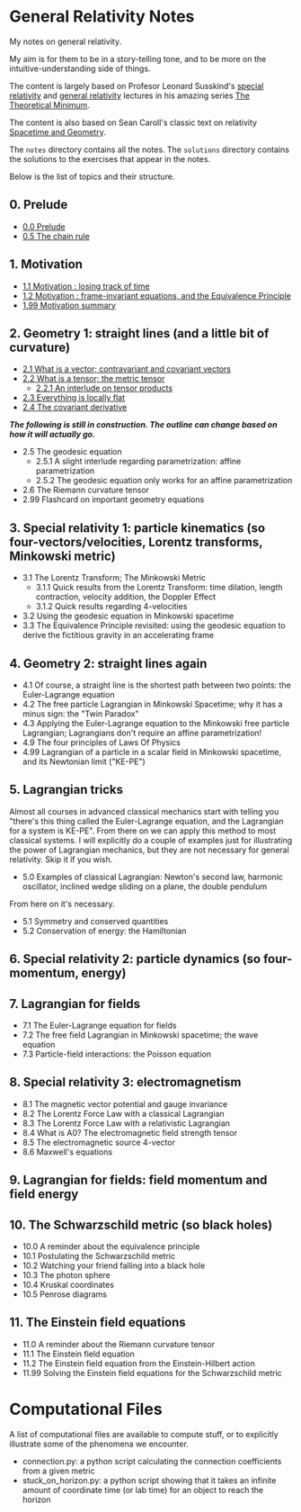 # General Relativity Notes
My notes on general relativity. 

My aim is for them to be in a story-telling tone, and to be more on the intuitive-understanding side of things.

The content is largely based on Profesor Leonard Susskind's [special relativity](https://www.youtube.com/watch?v=toGH5BdgRZ4&list=PLD9DDFBDC338226CA) and [general relativity](https://www.youtube.com/watch?v=SwhOffh0kEE&list=PLpGHT1n4-mAvcXwzOIz3dHnGZaQP1LEib) lectures in his amazing series [The Theoretical Minimum](https://theoreticalminimum.com/).

The content is also based on Sean Caroll's classic text on relativity [Spacetime and Geometry](https://www.amazon.ca/Spacetime-Geometry-Introduction-General-Relativity/dp/1108488390/ref=sr_1_1?crid=1B0MHN7C97QAH&keywords=spacetime+and+geometry+an+introduction+to+general+relativity&qid=1636895964&s=books&sprefix=spacetime+and+%2Cstripbooks%2C161&sr=1-1).

The `notes` directory contains all the notes. The `solutions` directory contains the solutions to the exercises that appear in the notes.

Below is the list of topics and their structure.

## 0. Prelude
- [0.0 Prelude](https://github.com/paul0403/General_Relativity_Notes/tree/master/notes/0.%20Prelude/0.0%20Prelude) 
- [0.5 The chain rule](https://github.com/paul0403/General_Relativity_Notes/tree/master/notes/0.%20Prelude/0.5%20Chain%20Rule)

## 1. Motivation
- [1.1 Motivation : losing track of time](https://github.com/paul0403/General_Relativity_Notes/tree/master/notes/1.%20Motivation/1.1%20Losing%20track%20of%20time)
- [1.2 Motivation : frame-invariant equations, and the Equivalence Principle](https://github.com/paul0403/General_Relativity_Notes/tree/master/notes/1.%20Motivation/1.2%20Frame-invariant%20equations%2C%20and%20the%20Equivalence%20Principle)
- [1.99 Motivation summary](https://github.com/paul0403/General_Relativity_Notes/tree/master/notes/1.%20Motivation/1.99%20Motivation%20summary)


## 2. Geometry 1: straight lines (and a little bit of curvature)
- [2.1 What is a vector; contravariant and covariant vectors](https://github.com/paul0403/General_Relativity_Notes/tree/master/notes/2.%20Geometry%201%20-%20straight%20lines%20(and%20a%20little%20bit%20of%20curvature)/2.1%20What%20is%20a%20vector%3B%20contravariant%20and%20covariant%20vectors)
- [2.2 What is a tensor; the metric tensor](https://github.com/paul0403/General_Relativity_Notes/tree/master/notes/2.%20Geometry%201%20-%20straight%20lines%20(and%20a%20little%20bit%20of%20curvature)/2.2%20What%20is%20a%20tensor%3B%20the%20metric%20tensor)
	- [2.2.1 An interlude on tensor products](https://github.com/paul0403/General_Relativity_Notes/tree/master/notes/2.%20Geometry%201%20-%20straight%20lines%20(and%20a%20little%20bit%20of%20curvature)/2.2.1%20An%20interlude%20on%20tensor%20products)
- [2.3 Everything is locally flat](https://github.com/paul0403/General_Relativity_Notes/tree/master/notes/2.%20Geometry%201%20-%20straight%20lines%20(and%20a%20little%20bit%20of%20curvature)/2.3%20Everything%20is%20locally%20flat)
- [2.4 The covariant derivative](https://github.com/paul0403/General_Relativity_Notes/tree/master/notes/2.%20Geometry%201%20-%20straight%20lines%20(and%20a%20little%20bit%20of%20curvature)/2.4%20The%20covariant%20derivative)

***The following is still in construction. The outline can change based on how it will actually go.***
    
- 2.5 The geodesic equation
	- 2.5.1 A slight interlude regarding parametrization: affine parametrization
	- 2.5.2 The geodesic equation only works for an affine parametrization
- 2.6 The Riemann curvature tensor
- 2.99 Flashcard on important geometry equations


## 3. Special relativity 1: particle kinematics (so four-vectors/velocities, Lorentz transforms, Minkowski metric)
- 3.1 The Lorentz Transform; The Minkowski Metric
	- 3.1.1 Quick results from the Lorentz Transform: time dilation, length contraction, velocity addition, the Doppler Effect
    - 3.1.2 Quick results regarding 4-velocities
- 3.2 Using the geodesic equation in Minkowski spacetime
- 3.3 The Equivalence Principle revisited: using the geodesic equation to derive the fictitious gravity in an accelerating frame


## 4. Geometry 2: straight lines again
- 4.1 Of course, a straight line is the shortest path between two points: the Euler-Lagrange equation
- 4.2 The free particle Lagrangian in Minkowski Spacetime; why it has a minus sign: the "Twin Paradox"
- 4.3 Applying the Euler-Lagrange equation to the Minkowski free particle Lagrangian; Lagrangians don't require an affine parametrization!
- 4.9 The four principles of Laws Of Physics
- 4.99 Lagrangian of a particle in a scalar field in Minkowski spacetime, and its Newtonian limit ("KE-PE")


## 5. Lagrangian tricks

Almost all courses in advanced classical mechanics start with telling you "there's this thing called the Euler-Lagrange equation, and the Lagrangian for a system is KE-PE". From there on we can apply this method to most classical systems. I will explicitly do a couple of examples just for illustrating the power of Lagrangian mechanics, but they are not necessary for general relativity. Skip it if you wish. 

- 5.0 Examples of classical Lagrangian: Newton's second law, harmonic oscillator, inclined wedge sliding on a plane, the double pendulum

From here on it's necessary. 

- 5.1 Symmetry and conserved quantities
- 5.2 Conservation of energy: the Hamiltonian


## 6. Special relativity 2: particle dynamics (so four-momentum, energy)




## 7. Lagrangian for fields
- 7.1 The Euler-Lagrange equation for fields
- 7.2 The free field Lagrangian in Minkowski spacetime; the wave equation
- 7.3 Particle-field interactions: the Poisson equation


## 8. Special relativity 3: electromagnetism
- 8.1 The magnetic vector potential and gauge invariance
- 8.2 The Lorentz Force Law with a classical Lagrangian
- 8.3 The Lorentz Force Law with a relativistic Lagrangian
- 8.4 What is A0? The electromagnetic field strength tensor
- 8.5 The electromagnetic source 4-vector
- 8.6 Maxwell's equations


## 9. Lagrangian for fields: field momentum and field energy 


## 10. The Schwarzschild metric (so black holes)
- 10.0 A reminder about the equivalence principle
- 10.1 Postulating the Schwarzschild metric
- 10.2 Watching your friend falling into a black hole
- 10.3 The photon sphere
- 10.4 Kruskal coordinates
- 10.5 Penrose diagrams


## 11. The Einstein field equations
- 11.0 A reminder about the Riemann curvature tensor
- 11.1 The Einstein field equation
- 11.2 The Einstein field equation from the Einstein-Hilbert action
- 11.99 Solving the Einstein field equations for the Schwarzschild metric



# Computational Files
A list of computational files are available to compute stuff, or to explicitly illustrate some of the phenomena we encounter.

- connection.py: a python script calculating the connection coefficients from a given metric
- stuck_on_horizon.py: a python script showing that it takes an infinite amount of coordinate time (or lab time) for an object to reach the horizon
